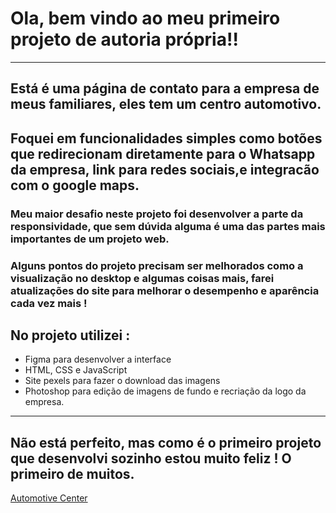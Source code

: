 # Ola, bem vindo ao meu primeiro projeto de autoria própria!!
---------------------------------------------------------------------------------------------------------------------------------------------------
## Está é uma página de contato para a empresa de meus familiares, eles tem um centro automotivo.
Foquei em funcionalidades simples como botões que redirecionam diretamente para o Whatsapp da empresa, link para redes sociais,e integracão com o google maps.
---------------------------------------------------------------------------------------------------------------------------------------------------
### Meu maior desafio neste projeto foi desenvolver a parte da responsividade, que sem dúvida alguma é uma das partes mais importantes de um projeto web.

### Alguns pontos do projeto precisam ser melhorados como a visualização no desktop e algumas coisas mais, farei atualizações do site para melhorar o desempenho e aparência cada vez mais !

## No projeto utilizei : 

* Figma para desenvolver a interface
* HTML, CSS e JavaScript
* Site pexels para fazer o download das imagens
* Photoshop para edição de imagens de fundo e recriação da logo da empresa.
---------------------------------------------------------------------------------------------------------------------------------------------------
## Não está perfeito, mas como é o primeiro projeto que desenvolvi sozinho estou muito feliz !  O primeiro de muitos.

[Automotive Center](https://centroautomotivosc.com.br/)

